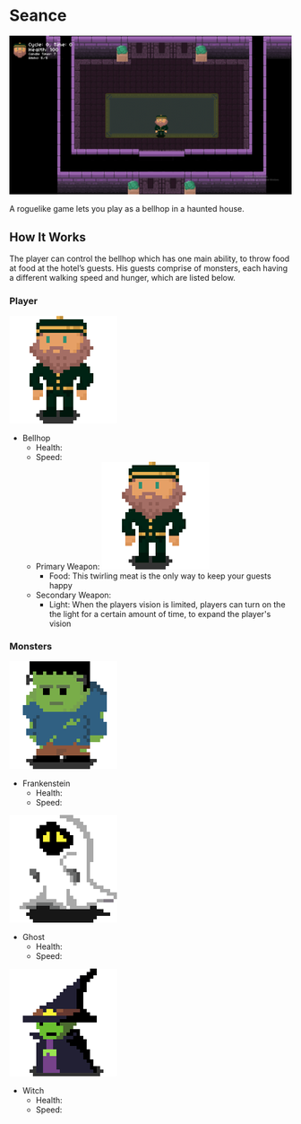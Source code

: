 # Seance
<p align="center">
  <img width="750" src="entities/img/_github_readme/map.png">
</p>
A roguelike game lets you play as a bellhop in a haunted house.

## How It Works

The player can control the bellhop which has one main ability, to throw food at food at the hotel’s guests. His guests comprise of monsters, each having a different walking speed and hunger, which are listed below.

### Player

![](entities/img/_github_readme/bellhop.png)
- Bellhop
  - Health:
  - Speed:
  - Primary Weapon:
    ![](entities/img/_github_readme/bellhop.png)
    - Food: This twirling meat is the only way to keep your guests happy
  - Secondary Weapon:
    - Light: When the players vision is limited, players can turn on the the light for a certain amount of time, to expand the player's vision

### Monsters

![](entities/img/_github_readme/frankenstein.png)
- Frankenstein
  - Health:
  - Speed:
  
![](entities/img/_github_readme/ghost.png)
- Ghost
  - Health:
  - Speed:

![](entities/img/_github_readme/witch.png)
- Witch
  - Health:
  - Speed:  
